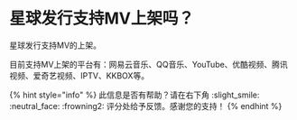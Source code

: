 # 星球发行支持MV上架吗？

星球发行支持MV的上架。﻿

目前支持MV上架的平台有：网易云音乐、QQ音乐、YouTube、优酷视频、腾讯视频、爱奇艺视频、IPTV、KKBOX等。



{% hint style="info" %}
此信息是否有帮助？请在右下角 :slight\_smile: :neutral\_face: :frowning2: 评分处给予反馈。感谢您的支持！
{% endhint %}
